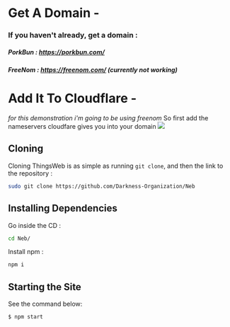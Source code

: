 # Get A Domain -
### If you haven't already, get a domain :
##### PorkBun : https://porkbun.com/
##### FreeNom : https://freenom.com/ (currently not working)

# Add It To Cloudflare -
*for this demonstration i'm going to be using freenom*
 So first add the nameservers cloudfare gives you into your domain
![](https://pandao.github.io/editor.md/examples/images/4.jpg)



## Cloning
Cloning ThingsWeb is as simple as running `git clone`, and then the link to the repository :
```sh
sudo git clone https://github.com/Darkness-Organization/Neb
```
## Installing Dependencies
Go inside the CD :
```sh
cd Neb/
```
Install npm :
```sh
npm i
```
## Starting the Site
See the command below:
```sh
$ npm start
```
